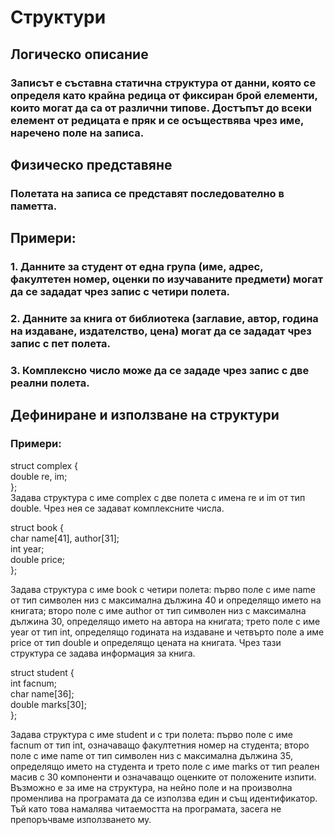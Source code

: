 # Структури
## Логическо описание
### Записът е съставна статична структура от данни, която се определя като крайна редица от фиксиран брой елементи, които могат да са от различни типове. Достъпът до всеки елемент от редицата е пряк и се осъществява чрез име, наречено поле на записа.

## Физическо представяне
### Полетата на записа се представят последователно в паметта.

## Примери:
### 1. Данните за студент от една група (име, адрес, факултетен номер, оценки по изучаваните предмети) могат да се зададат чрез запис с четири полета.

### 2. Данните за книга от библиотека (заглавие, автор, година на издаване, издателство, цена) могат да се зададат чрез запис с пет полета.

### 3. Комплексно число може да се зададе чрез запис с две реални полета.

## Дефиниране и използване на структури
### Примери:
struct complex {  
double re, im;  
};    
Задава структура с име complex с две полета с имена re и im от тип
double. Чрез нея се задават комплексните числа.  

struct book {  
char name[41], author[31];  
int year;  
double price;  
};  

Задава структура с име book с четири полета: първо поле с име name от
тип символен низ с максимална дължина 40 и определящо името на
книгата; второ поле с име author от тип символен низ с максимална
дължина 30, определящо името на автора на книгата; трето поле с име
year от тип int, определящо годината на издаване и четвърто поле а
име price от тип double и определящо цената на книгата. Чрез тази
структура се задава информация за книга.

struct student {   
int facnum;  
 char name[36];  
 double marks[30];  
};  

Задава структура с име student и с три полета: първо поле с име
facnum от тип int, означаващо факултетния номер на студента; второ
поле с име name от тип символен низ с максимална дължина 35,
определящо името на студента и трето поле с име marks от тип реален
масив с 30 компоненти и означаващо оценките от положените изпити.
Възможно е за име на структура, на нейно поле и на произволна
променлива на програмата да се използва един и същ идентификатор. Тъй
като това намалява читаемостта на програмата, засега не препоръчваме
използването му.

